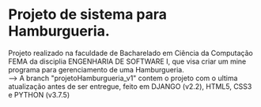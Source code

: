 # Projeto de sistema para Hamburgueria.
Projeto realizado na faculdade de Bacharelado em Ciência da Computação FEMA da disciplia ENGENHARIA DE SOFTWARE I, que visa criar um mine programa para gerenciamento de uma Hamburgueria.  
--> A branch "projetoHamburgueria_v1" contem o projeto com o ultima atualização antes de ser entregue, feito em DJANGO (v2.2), HTML5, CSS3 e PYTHON (v3.7.5)
